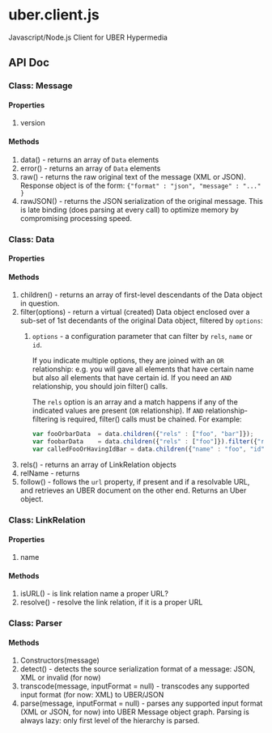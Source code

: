 uber.client.js
==============

Javascript/Node.js Client for UBER Hypermedia 

## API Doc

### Class: Message

#### Properties

1. version

#### Methods

1. data() - returns an array of `Data` elements
2. error() - returns an array of `Data` elements
3. raw() - returns the raw original text of the message (XML or JSON). Response object is of the form: `{"format" : "json", "message" : "..." }`
4. rawJSON() - returns the JSON serialization of the original message. This is late binding (does parsing at every call) to optimize memory by compromising processing speed.


### Class: Data

#### Properties

#### Methods

1. children() - returns an array of first-level descendants of the Data object in question.
1. filter(options) - return a virtual (created) Data object enclosed over a sub-set of 1st decendants of the original Data object, filtered by `options`:
    1. `options` - a configuration parameter that can filter by `rels`, `name` or `id`. 
        
        If you indicate multiple options, they are joined with an `OR` relationship: e.g. you will gave all elements that have certain name but also all elements that have certain id. If you need an `AND` relationship, you should join filter() calls.
        
        The `rels` option is an array and a match happens if any of the indicated values are present (`OR` relationship). If `AND` relationship-filtering is required, filter() calls must be chained. For example:
        
        ```javascript
        var fooOrbarData  = data.children({"rels" : ["foo", "bar"]});
        var foobarData    = data.children({"rels" : ["foo"]}).filter({"rels" : ["bar"]});
        var calledFooOrHavingIdBar = data.children({"name" : "foo", "id" : "bar"}); // This is a 'union'
        ```
1. rels() - returns an array of LinkRelation objects
2. relName - returns 
2. follow() - follows the `url` property, if present and if a resolvable URL, and retrieves an UBER document on the other end. Returns an Uber object.

### Class: LinkRelation

#### Properties

1. name

#### Methods

1. isURL() - is link relation name a proper URL?
2. resolve() - resolve the link relation, if it is a proper URL

### Class: Parser

#### Methods

1. Constructors(message) 
2. detect() - detects the source serialization format of a message: JSON, XML or invalid (for now)
2. transcode(message, inputFormat = null) - transcodes any supported input format (for now: XML) to UBER/JSON
3. parse(message, inputFormat = null) - parses any supported input format (XML or JSON, for now) into UBER Message object graph. Parsing is always lazy: only first level of the hierarchy is parsed.
